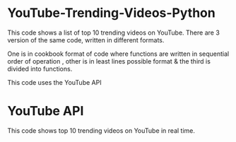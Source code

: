 # YouTube-Trending-Videos-Python
This code shows a list of top 10 trending videos on YouTube. There are 3 version of the same code, written in different formats.

One is in cookbook format of code where functions are written in sequential order of operation , other is in least lines possible format & the third is divided into functions.

This code uses the YouTube API
# YouTube API

This code shows top 10 trending videos on YouTube in real time.
